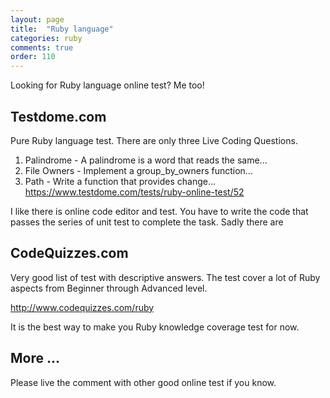 ```yaml
---
layout: page
title:  "Ruby language"
categories: ruby
comments: true
order: 110
---
```

Looking for Ruby language online test? Me too!

## Testdome.com
Pure Ruby language test. There are only three Live Coding Questions. 
1. Palindrome - A palindrome is a word that reads the same...
2. File Owners - Implement a group_by_owners function...
3. Path - Write a function that provides change...
<https://www.testdome.com/tests/ruby-online-test/52>

I like there is online code editor and test. 
You have to write the code that passes the series of unit test to complete the task. Sadly there are 

## CodeQuizzes.com
Very good list of test with descriptive answers. 
The test cover a lot of Ruby aspects from Beginner through Advanced level.

<http://www.codequizzes.com/ruby>

It is the best way to make you Ruby knowledge coverage test for now.

## More ...
Please live the comment with other good online test if you know.